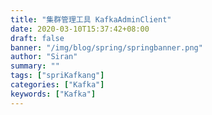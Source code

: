 ```yaml
---
title: "集群管理工具 KafkaAdminClient"
date: 2020-03-10T15:37:42+08:00
draft: false
banner: "/img/blog/spring/springbanner.png"
author: "Siran"
summary: ""
tags: ["spriKafkang"]
categories: ["Kafka"]
keywords: ["Kafka"]
---
```



